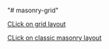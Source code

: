"# masonry-grid" 

[CLick on grid layout](https://v1taliy.github.io/masonry-grid/grid-index.html)

[CLick on classic masonry layout](https://v1taliy.github.io/masonry-grid/index.html)
